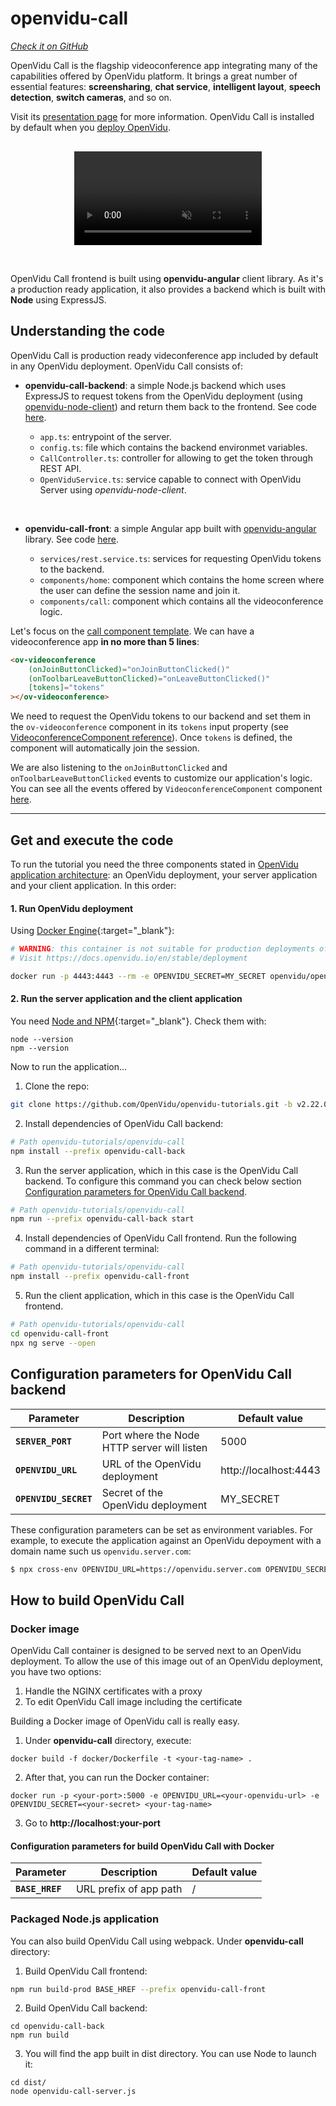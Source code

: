 # openvidu-call
<a href="https://github.com/OpenVidu/openvidu-tutorials/tree/master/openvidu-call" target="_blank"><i class="icon ion-social-github"> Check it on GitHub</i></a>

OpenVidu Call is the flagship videoconference app integrating many of the capabilities offered by OpenVidu platform. It brings a great number of essential features: **screensharing**, **chat service**, **intelligent layout**, **speech detection**, **switch cameras**, and so on.

Visit its <a href="https://openvidu.io/openvidu-call">presentation page</a> for more information. OpenVidu Call is installed by default when you [deploy OpenVidu](deployment).

<p align="center" style="margin-top: 30px">
  <video class="img-responsive" style="max-width: 80%" src="video/components/ov-call-greetings.mp4" muted async loop autoplay playsinline></video>
</p>

</br>

OpenVidu Call frontend is built using <strong>openvidu-angular</strong> client library. As it's a production ready application, it also provides a backend which is built with <strong>Node</strong> using ExpressJS.

## Understanding the code

OpenVidu Call is production ready videconference app included by default in any OpenVidu deployment. OpenVidu Call consists of:

* **openvidu-call-backend**: a simple Node.js backend which uses ExpressJS to request tokens from the OpenVidu deployment (using [openvidu-node-client](reference-docs/openvidu-node-client/)) and return them back to the frontend. See code [here](https://github.com/OpenVidu/openvidu-tutorials/tree/master/openvidu-call/openvidu-call-back).

    - `app.ts`: entrypoint of the server.
    - `config.ts`: file which contains the backend environmet variables.
    - `CallController.ts`: controller for allowing to get the token through REST API.
    - `OpenViduService.ts`: service capable to connect with OpenVidu Server using *openvidu-node-client*.

<br>

* **openvidu-call-front**: a simple Angular app built with [openvidu-angular](api/openvidu-angular/) library. See code [here](https://github.com/OpenVidu/openvidu-tutorials/tree/master/openvidu-call/openvidu-call-front).

    - `services/rest.service.ts`: services for requesting OpenVidu tokens to the backend.
    - `components/home`: component which contains the home screen where the user can define the session name and join it.
    - `components/call`: component which contains all the videoconference logic.

Let's focus on the [call component template](https://github.com/OpenVidu/openvidu-tutorials/blob/484418d6d143b89ab0896dee22c66ba17d65afb0/openvidu-call/openvidu-call-front/src/app/components/call/call.component.html#L1-L5). We can have a videoconference app **in no more than 5 lines**:

```html
<ov-videoconference
	(onJoinButtonClicked)="onJoinButtonClicked()"
	(onToolbarLeaveButtonClicked)="onLeaveButtonClicked()"
	[tokens]="tokens"
></ov-videoconference>
```

We need to request the OpenVidu tokens to our backend and set them in the `ov-videoconference` component in its `tokens` input property (see [VideoconferenceComponent reference](/api/openvidu-angular/components/VideoconferenceComponent.html)). Once `tokens` is defined, the component will automatically join the session.

We are also listening to the `onJoinButtonClicked` and `onToolbarLeaveButtonClicked` events to customize our application's logic. You can see all the events offered by `VideoconferenceComponent` component [here](api/openvidu-angular/components/VideoconferenceComponent.html#outputs).

---

## Get and execute the code

To run the tutorial you need the three components stated in [OpenVidu application architecture](developing-your-video-app/#openvidu-application-architecture): an OpenVidu deployment, your server application and your client application. In this order:

#### 1. Run OpenVidu deployment

Using [Docker Engine](https://docs.docker.com/engine/){:target="_blank"}:

```bash
# WARNING: this container is not suitable for production deployments of OpenVidu
# Visit https://docs.openvidu.io/en/stable/deployment

docker run -p 4443:4443 --rm -e OPENVIDU_SECRET=MY_SECRET openvidu/openvidu-dev:2.22.0
```

#### 2. Run the server application and the client application

You need [Node and NPM](https://docs.npmjs.com/downloading-and-installing-node-js-and-npm){:target="_blank"}. Check them with:

```
node --version
npm --version
```

Now to run the application...

1) Clone the repo:

```bash
git clone https://github.com/OpenVidu/openvidu-tutorials.git -b v2.22.0
```

2) Install dependencies of OpenVidu Call backend:

```bash
# Path openvidu-tutorials/openvidu-call
npm install --prefix openvidu-call-back
```

3) Run the server application, which in this case is the OpenVidu Call backend. To configure this command you can check below section [Configuration parameters for OpenVidu Call backend](#configuration-parameters-for-openvidu-call-backend).

```bash
# Path openvidu-tutorials/openvidu-call
npm run --prefix openvidu-call-back start
```

4) Install dependencies of OpenVidu Call frontend. Run the following command in a different terminal:

```bash
# Path openvidu-tutorials/openvidu-call
npm install --prefix openvidu-call-front
```

5) Run the client application, which in this case is the OpenVidu Call frontend.

```bash
# Path openvidu-tutorials/openvidu-call
cd openvidu-call-front
npx ng serve --open
```



## Configuration parameters for OpenVidu Call backend

| Parameter                     | Description   					                    | Default value         |
| ----------------------------- | ------------------------------------------- | --------------------- |
| **`SERVER_PORT`**             | Port where the Node HTTP server will listen | 5000                  |
| **`OPENVIDU_URL`**            | URL of the OpenVidu deployment              | http://localhost:4443 |
| **`OPENVIDU_SECRET`**         | Secret of the OpenVidu deployment           | MY_SECRET             |

These configuration parameters can be set as environment variables. For example, to execute the application against an OpenVidu depoyment with a domain name such us `openvidu.server.com`:

```bash
$ npx cross-env OPENVIDU_URL=https://openvidu.server.com OPENVIDU_SECRET=PASSWORD nodemon src/app.ts
```

## How to build OpenVidu Call

### Docker image

<div class="warningBoxContent">
  <div style="display: table-cell; vertical-align: middle;">
      <i class="icon ion-android-alert warningIcon"></i>
  </div>
  <div class="warningBoxText">
    OpenVidu Call container is designed to be served next to an OpenVidu deployment. To allow the use of this image out of an OpenVidu deployment, you have two options:
	  <ol>
		  <li>Handle the NGINX certificates with a proxy	</li>
		  <li>To edit OpenVidu Call image including the certificate</li>
	  </ol>
  </div>
</div>

Building a Docker image of OpenVidu call is really easy.

1) Under **openvidu-call** directory, execute:

```
docker build -f docker/Dockerfile -t <your-tag-name> .
```

2) After that, you can run the Docker container:

```
docker run -p <your-port>:5000 -e OPENVIDU_URL=<your-openvidu-url> -e OPENVIDU_SECRET=<your-secret> <your-tag-name>
```
3) Go to **http://localhost:your-port**

#### Configuration parameters for build OpenVidu Call with Docker

| Parameter                     | Description   					       | Default value   |
| ----------------------------- | ---------------------------------------- | --------------- |
| **`BASE_HREF`**               | URL prefix of app path                   | /               |




### Packaged Node.js application

You can also build OpenVidu Call using webpack. Under **openvidu-call** directory:

1) Build OpenVidu Call frontend:

```bash
npm run build-prod BASE_HREF --prefix openvidu-call-front
```

2) Build OpenVidu Call backend:

```
cd openvidu-call-back
npm run build
```

3) You will find the app built in dist directory. You can use Node to launch it:

```
cd dist/
node openvidu-call-server.js
```
